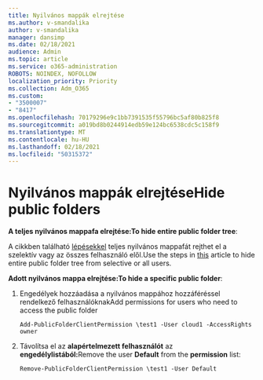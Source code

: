 ```yaml
---
title: Nyilvános mappák elrejtése
ms.author: v-smandalika
author: v-smandalika
manager: dansimp
ms.date: 02/18/2021
audience: Admin
ms.topic: article
ms.service: o365-administration
ROBOTS: NOINDEX, NOFOLLOW
localization_priority: Priority
ms.collection: Adm_O365
ms.custom:
- "3500007"
- "8417"
ms.openlocfilehash: 70179296e9c1bb7391535f55796bc5af80b825f8
ms.sourcegitcommit: a019bd8b0244914edb59e124bc6538cdc5c158f9
ms.translationtype: MT
ms.contentlocale: hu-HU
ms.lasthandoff: 02/18/2021
ms.locfileid: "50315372"
---
```

# <a name="hide-public-folders"></a><span data-ttu-id="79f7a-102">Nyilvános mappák elrejtése</span><span class="sxs-lookup"><span data-stu-id="79f7a-102">Hide public folders</span></span>

<span data-ttu-id="79f7a-103">**A teljes nyilvános mappafa elrejtése:**</span><span class="sxs-lookup"><span data-stu-id="79f7a-103">**To hide entire public folder tree**:</span></span>

<span data-ttu-id="79f7a-104">A cikkben található [lépésekkel](https://aka.ms/ControlPF) teljes nyilvános mappafát rejthet el a szelektív vagy az összes felhasználó elől.</span><span class="sxs-lookup"><span data-stu-id="79f7a-104">Use the steps in [this](https://aka.ms/ControlPF) article to hide entire public folder tree from selective or all users.</span></span>

<span data-ttu-id="79f7a-105">**Adott nyilvános mappa elrejtése:**</span><span class="sxs-lookup"><span data-stu-id="79f7a-105">**To hide a specific public folder**:</span></span>

1. <span data-ttu-id="79f7a-106">Engedélyek hozzáadása a nyilvános mappához hozzáféréssel rendelkező felhasználóknak</span><span class="sxs-lookup"><span data-stu-id="79f7a-106">Add permissions for users who need to access the public folder</span></span>

    `Add-PublicFolderClientPermission \test1 -User cloud1 -AccessRights owner`

2. <span data-ttu-id="79f7a-107">Távolítsa el az **alapértelmezett felhasználót** az **engedélylistából:**</span><span class="sxs-lookup"><span data-stu-id="79f7a-107">Remove the user **Default** from the **permission** list:</span></span>

    `Remove-PublicFolderClientPermission \test1 -User Default`
